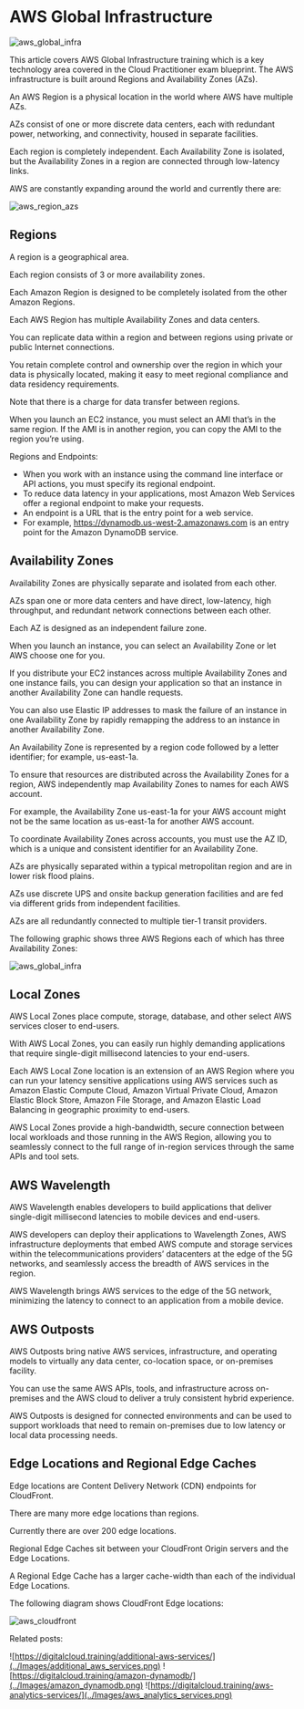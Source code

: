 # AWS Global Infrastructure

![aws_global_infra](../Images/aws_global_infra_small.png)

This article covers AWS Global Infrastructure training which is a key technology area covered in the Cloud Practitioner
exam blueprint. The AWS infrastructure is built around Regions and Availability Zones (AZs).

An AWS Region is a physical location in the world where AWS have multiple AZs.

AZs consist of one or more discrete data centers, each with redundant power, networking, and connectivity, housed in
separate facilities.

Each region is completely independent. Each Availability Zone is isolated, but the Availability Zones in a region are
connected through low-latency links.

AWS are constantly expanding around the world and currently there are:

![aws_region_azs](../Images/aws_region_azs.png)

## Regions

A region is a geographical area.

Each region consists of 3 or more availability zones.

Each Amazon Region is designed to be completely isolated from the other Amazon Regions.

Each AWS Region has multiple Availability Zones and data centers.

You can replicate data within a region and between regions using private or public Internet connections.

You retain complete control and ownership over the region in which your data is physically located, making it easy to
meet regional compliance and data residency requirements.

Note that there is a charge for data transfer between regions.

When you launch an EC2 instance, you must select an AMI that’s in the same region. If the AMI is in another region, you
can copy the AMI to the region you’re using.

Regions and Endpoints:

* When you work with an instance using the command line interface or API actions, you must specify its regional
  endpoint.
* To reduce data latency in your applications, most Amazon Web Services offer a regional endpoint to make your requests.
* An endpoint is a URL that is the entry point for a web service.
* For example, https://dynamodb.us-west-2.amazonaws.com is an entry point for the Amazon DynamoDB service.

## Availability Zones

Availability Zones are physically separate and isolated from each other.

AZs span one or more data centers and have direct, low-latency, high throughput, and redundant network connections
between each other.

Each AZ is designed as an independent failure zone.

When you launch an instance, you can select an Availability Zone or let AWS choose one for you.

If you distribute your EC2 instances across multiple Availability Zones and one instance fails, you can design your
application so that an instance in another Availability Zone can handle requests.

You can also use Elastic IP addresses to mask the failure of an instance in one Availability Zone by rapidly remapping
the address to an instance in another Availability Zone.

An Availability Zone is represented by a region code followed by a letter identifier; for example, us-east-1a.

To ensure that resources are distributed across the Availability Zones for a region, AWS independently map Availability
Zones to names for each AWS account.

For example, the Availability Zone us-east-1a for your AWS account might not be the same location as us-east-1a for
another AWS account.

To coordinate Availability Zones across accounts, you must use the AZ ID, which is a unique and consistent identifier
for an Availability Zone.

AZs are physically separated within a typical metropolitan region and are in lower risk flood plains.

AZs use discrete UPS and onsite backup generation facilities and are fed via different grids from independent
facilities.

AZs are all redundantly connected to multiple tier-1 transit providers.

The following graphic shows three AWS Regions each of which has three Availability Zones:

![aws_global_infra](../Images/aws_global_infra.png)

## Local Zones

AWS Local Zones place compute, storage, database, and other select AWS services closer to end-users.

With AWS Local Zones, you can easily run highly demanding applications that require single-digit millisecond latencies
to your end-users.

Each AWS Local Zone location is an extension of an AWS Region where you can run your latency sensitive applications
using AWS services such as Amazon Elastic Compute Cloud, Amazon Virtual Private Cloud, Amazon Elastic Block Store,
Amazon File Storage, and Amazon Elastic Load Balancing in geographic proximity to end-users.

AWS Local Zones provide a high-bandwidth, secure connection between local workloads and those running in the AWS Region,
allowing you to seamlessly connect to the full range of in-region services through the same APIs and tool sets.

## AWS Wavelength

AWS Wavelength enables developers to build applications that deliver single-digit millisecond latencies to mobile
devices and end-users.

AWS developers can deploy their applications to Wavelength Zones, AWS infrastructure deployments that embed AWS compute
and storage services within the telecommunications providers’ datacenters at the edge of the 5G networks, and seamlessly
access the breadth of AWS services in the region.

AWS Wavelength brings AWS services to the edge of the 5G network, minimizing the latency to connect to an application
from a mobile device.

## AWS Outposts

AWS Outposts bring native AWS services, infrastructure, and operating models to virtually any data center, co-location
space, or on-premises facility.

You can use the same AWS APIs, tools, and infrastructure across on-premises and the AWS cloud to deliver a truly
consistent hybrid experience.

AWS Outposts is designed for connected environments and can be used to support workloads that need to remain on-premises
due to low latency or local data processing needs.

## Edge Locations and Regional Edge Caches

Edge locations are Content Delivery Network (CDN) endpoints for CloudFront.

There are many more edge locations than regions.

Currently there are over 200 edge locations.

Regional Edge Caches sit between your CloudFront Origin servers and the Edge Locations.

A Regional Edge Cache has a larger cache-width than each of the individual Edge Locations.

The following diagram shows CloudFront Edge locations:

![aws_cloudfront](../Images/aws_cloudfront.png)

Related posts:

![https://digitalcloud.training/additional-aws-services/](../Images/additional_aws_services.png)
![https://digitalcloud.training/amazon-dynamodb/](../Images/amazon_dynamodb.png)
![https://digitalcloud.training/aws-analytics-services/](../Images/aws_analytics_services.png)
